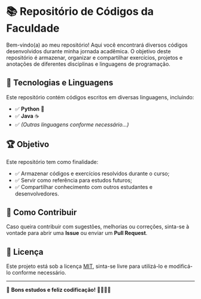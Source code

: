 # 📚 Repositório de Códigos da Faculdade  

Bem-vindo(a) ao meu repositório! Aqui você encontrará diversos códigos desenvolvidos durante minha jornada acadêmica. O objetivo deste repositório é armazenar, organizar e compartilhar exercícios, projetos e anotações de diferentes disciplinas e linguagens de programação.  

## 🚀 Tecnologias e Linguagens  
Este repositório contém códigos escritos em diversas linguagens, incluindo:  

- ✅ **Python** 🐍  
- ✅ **Java** ☕  
- ✅ *(Outras linguagens conforme necessário...)*  

## 🏆 Objetivo  
Este repositório tem como finalidade:  

- ✅ Armazenar códigos e exercícios resolvidos durante o curso;  
- ✅ Servir como referência para estudos futuros;  
- ✅ Compartilhar conhecimento com outros estudantes e desenvolvedores.  

## 📌 Como Contribuir  
Caso queira contribuir com sugestões, melhorias ou correções, sinta-se à vontade para abrir uma **Issue** ou enviar um **Pull Request**.  

## 📜 Licença  
Este projeto está sob a licença [MIT](LICENSE), sinta-se livre para utilizá-lo e modificá-lo conforme necessário.  

---
🚀 **Bons estudos e feliz codificação!** 👨‍💻👩‍💻  
